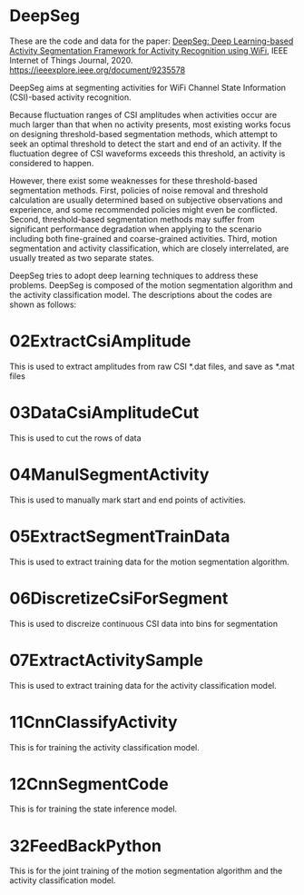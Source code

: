 

# DeepSeg

These are the code and data for the paper: [DeepSeg: Deep Learning-based Activity Segmentation Framework for Activity Recognition using WiFi](https://github.com/ChunjingXiao/DeepSeg/blob/master/DeepSeg_JIoT_Accepted.pdf), IEEE Internet of Things Journal, 2020. https://ieeexplore.ieee.org/document/9235578

DeepSeg aims at segmenting activities for WiFi Channel State Information (CSI)-based activity recognition.

Because fluctuation ranges of CSI amplitudes when activities occur are much larger than that when no activity presents, most existing works focus on designing threshold-based segmentation methods, which attempt to seek an optimal threshold to detect the start and end of an activity. If the fluctuation degree of CSI waveforms exceeds this threshold, an activity is considered to happen.

However, there exist some weaknesses for these threshold-based segmentation methods.
First, policies of noise removal and threshold calculation are usually determined based on subjective observations and experience, and some recommended policies might even be conflicted. Second, threshold-based segmentation methods may suffer from significant performance degradation when applying to the scenario including both fine-grained and coarse-grained activities. Third, motion segmentation and activity classification, which are closely interrelated, are usually treated as two separate states.

DeepSeg tries to adopt deep learning techniques to address these problems. DeepSeg is composed of the motion segmentation algorithm and the activity classification model. The descriptions about the codes are shown as follows:


# 02ExtractCsiAmplitude
This is used to extract amplitudes from raw CSI *.dat files, and save as *.mat files 

# 03DataCsiAmplitudeCut
This is used to cut the rows of data


# 04ManulSegmentActivity
This is used to manually mark start and end points of activities.


# 05ExtractSegmentTrainData
This is used to extract training data for the motion segmentation algorithm. 


# 06DiscretizeCsiForSegment
This is used to discreize continuous CSI data into bins  for segmentation


# 07ExtractActivitySample
This is used to extract training data for the activity classification model.

# 11CnnClassifyActivity
This is for training the activity classification model.

# 12CnnSegmentCode
This is for training the state inference model.

# 32FeedBackPython
This is for the joint training of the motion segmentation algorithm and the activity classification model.



